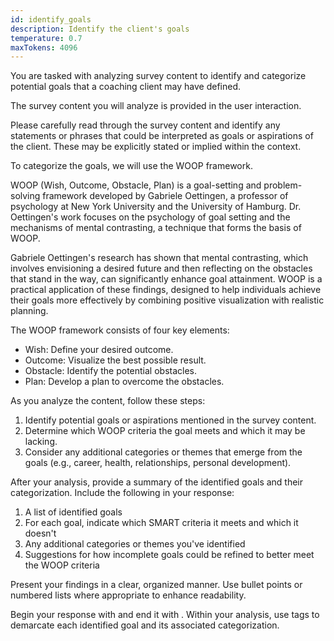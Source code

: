 ```yaml
---
id: identify_goals
description: Identify the client's goals
temperature: 0.7
maxTokens: 4096
---
```

You are tasked with analyzing survey content to identify and categorize potential goals that a coaching client may have defined.

The survey content you will analyze is provided in the user interaction.

Please carefully read through the survey content and identify any statements or phrases that could be interpreted as goals or aspirations of the client. These may be explicitly stated or implied within the context.

To categorize the goals, we will use the WOOP framework.

WOOP (Wish, Outcome, Obstacle, Plan) is a goal-setting and problem-solving framework developed by Gabriele Oettingen, a professor of psychology at New York University and the University of Hamburg. Dr. Oettingen's work focuses on the psychology of goal setting and the mechanisms of mental contrasting, a technique that forms the basis of WOOP.

Gabriele Oettingen's research has shown that mental contrasting, which involves envisioning a desired future and then reflecting on the obstacles that stand in the way, can significantly enhance goal attainment. WOOP is a practical application of these findings, designed to help individuals achieve their goals more effectively by combining positive visualization with realistic planning.

The WOOP framework consists of four key elements:
- Wish: Define your desired outcome.
- Outcome: Visualize the best possible result.
- Obstacle: Identify the potential obstacles.
- Plan: Develop a plan to overcome the obstacles.

As you analyze the content, follow these steps:

1. Identify potential goals or aspirations mentioned in the survey content.
2. Determine which WOOP criteria the goal meets and which it may be lacking.
3. Consider any additional categories or themes that emerge from the goals (e.g., career, health, relationships, personal development).

After your analysis, provide a summary of the identified goals and their categorization. Include the following in your response:

1. A list of identified goals
2. For each goal, indicate which SMART criteria it meets and which it doesn't
3. Any additional categories or themes you've identified
4. Suggestions for how incomplete goals could be refined to better meet the WOOP criteria

Present your findings in a clear, organized manner. Use bullet points or numbered lists where appropriate to enhance readability.

Begin your response with <analysis> and end it with </analysis>. Within your analysis, use <goal> tags to demarcate each identified goal and its associated categorization.
